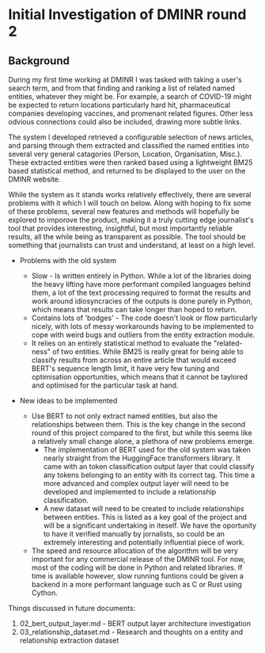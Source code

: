 # Initial Investigation of DMINR round 2

## Background
During my first time working at DMINR I was tasked with taking a user's search term, and from that finding and ranking a list of related named entities, whatever they might be. For example, a search of COVID-19 might be expected to return locations particularly hard hit, pharmaceutical companies developing vaccines, and promenant related figures. Other less odvious connections could also be included, drawing more subtle links. 

The system I developed retrieved a configurable selection of news articles, and parsing through them extracted and classified the named entities into several very general catagories (Person, Location, Organisation, Misc.). These extracted entities were then ranked based using a lightweight BM25 based statistical method, and returned to be displayed to the user on the DMINR website.  

While the system as it stands works relatively effectively, there are several problems with it which I will touch on below. Along with hoping to fix some of these problems, several new features and methods will hopefully be explored to imporove the product, making it a truly cutting edge journalist's tool that provides interesting, insightful, but most importantly reliable results, all the while being as transparent as possible. The tool should be something that journalists can trust and understand, at least on a high level.  

- Problems with the old system
    - Slow - Is written entirely in Python. While a lot of the libraries doing the heavy lifting have more performant compiled languages behind them, a lot of the text processing required to format the results and work around idiosyncracies of the outputs is done purely in Python, which means that results can take longer than hoped to return.  
    - Contains lots of 'bodges' - The code doesn't look or flow particularly nicely, with lots of messy workarounds having to be implemented to cope with weird bugs and outliers from the entity extraction module.  
    - It relies on an entirely statistical method to evaluate the "related-ness" of two entities. While BM25 is really great for being able to classify results from across an entire article that would exceed BERT's sequence length limit, it have very few tuning and optimisation opportunities, which means that it cannot be taylored and optimised for the particular task at hand.

- New ideas to be implemented
    - Use BERT to not only extract named entities, but also the relationships between them. This is the key change in the second round of this project compared to the first, but while this seems like a relatively small change alone, a plethora of new problems emerge.
        - The implementation of BERT used for the old system was taken nearly straight from the HuggingFace transformers library. It came with an token classification output layer that could classify any tokens belonging to an entity with its correct tag. This time a more advanced and complex output layer will need to be developed and implemented to include a relationship classification.  
        - A new dataset will need to be created to include relationships between entities. This is listed as a key goal of the project and will be a significant undertaking in iteself. We have the oportunity to have it verified manually by jornalists, so could be an extremely interesting and potentially influential piece of work.  
    - The speed and resource allocation of the algorithm will be very important for any commercial release of the DMINR tool. For now, most of the coding will be done in Python and related libraries. If time is available however, slow running funtions could be given a backend in a more performant language such as C or Rust using Cython.

Things discussed in future documents:  
1. 02_bert_output_layer.md - BERT output layer architecture investigation
2. 03_relationship_dataset.md - Research and thoughts on a entity and relationship extraction dataset
